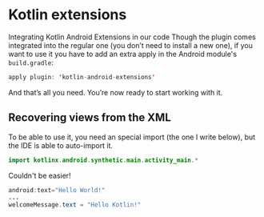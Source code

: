 # Kotlin extensions

Integrating Kotlin Android Extensions in our code
Though the plugin comes integrated into the regular one (you don’t need to install a new one), if you want to use it you have to add an extra apply in the Android module's `build.gradle`:

```Java
apply plugin: 'kotlin-android-extensions'
```

And that’s all you need. You’re now ready to start working with it.

## Recovering views from the XML

To be able to use it, you need an special import (the one I write below), but the IDE is able to auto-import it.

```Java
import kotlinx.android.synthetic.main.activity_main.*
```

Couldn't be easier!

```java
android:text="Hello World!"
...
welcomeMessage.text = "Hello Kotlin!"
```